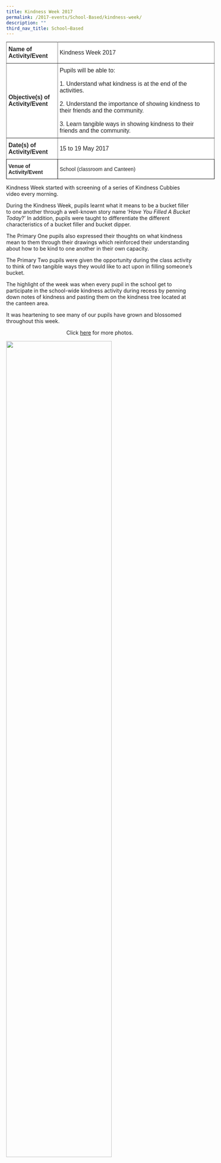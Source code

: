 ```yaml
---
title: Kindness Week 2017
permalink: /2017-events/School-Based/kindness-week/
description: ""
third_nav_title: School–Based
---
```

<style type="text/css">
.tg  {border-collapse:collapse;border-spacing:0;margin:0px auto;}
.tg td{border-color:black;border-style:solid;border-width:1px;font-family:Arial, sans-serif;font-size:14px;
  overflow:hidden;padding:10px 5px;word-break:normal;}
.tg th{border-color:black;border-style:solid;border-width:1px;font-family:Arial, sans-serif;font-size:14px;
  font-weight:normal;overflow:hidden;padding:10px 5px;word-break:normal;}
.tg .tg-clhh{background-color:#FFF;color:#222;font-weight:bold;text-align:left;vertical-align:middle}
.tg .tg-kdpx{background-color:#FFF;border-color:inherit;color:#222;font-size:16px;text-align:left;vertical-align:middle}
.tg .tg-x4x2{background-color:#FFF;border-color:inherit;color:#222;font-size:16px;font-weight:bold;text-align:left;
  vertical-align:middle}
.tg .tg-1ppo{background-color:#FFF;color:#222;text-align:left;vertical-align:middle}
</style>
<table class="tg" style="undefined;table-layout: fixed; width: 561px">
<colgroup>
<col style="width: 138px">
<col style="width: 423px">
</colgroup>
<tbody>
  <tr>
    <td class="tg-x4x2">Name of Activity/Event</td>
    <td class="tg-kdpx">Kindness Week 2017</td>
  </tr>
  <tr>
    <td class="tg-x4x2">Objective(s) of Activity/Event</td>
    <td class="tg-kdpx">Pupils will be able to:<br><br>1.    Understand what kindness is at the end of the                      activities.<br><br>2.    Understand the importance of showing kindness to            their friends and the community.<br><br>3.    Learn tangible ways in showing kindness to their                   friends and the community.</td>
  </tr>
  <tr>
    <td class="tg-x4x2">Date(s) of Activity/Event</td>
    <td class="tg-kdpx">15 to 19 May 2017</td>
  </tr>
  <tr>
    <td class="tg-clhh">Venue of Activity/Event</td>
    <td class="tg-1ppo">School (classroom and Canteen)</td>
  </tr>
</tbody>
</table>

Kindness Week started with screening of a series of Kindness Cubbies video every morning.

During the Kindness Week, pupils learnt what it means to be a bucket filler to one another through a well-known story name ‘_Have You Filled A Bucket Today_?’ In addition, pupils were taught to differentiate the different characteristics of a bucket filler and bucket dipper.

The Primary One pupils also expressed their thoughts on what kindness mean to them through their drawings which reinforced their understanding about how to be kind to one another in their own capacity.

The Primary Two pupils were given the opportunity during the class activity to think of two tangible ways they would like to act upon in filling someone’s bucket.

The highlight of the week was when every pupil in the school get to participate in the school-wide kindness activity during recess by penning down notes of kindness and pasting them on the kindness tree located at the canteen area.

It was heartening to see many of our pupils have grown and blossomed throughout this week.


<center>Click <a href="https://www.flickr.com/photos/142848383@N02/sets/72157685288260016/">here</a> for more photos.</center>

<img src="/images/K1.jpeg" 
     style="width:75%">
